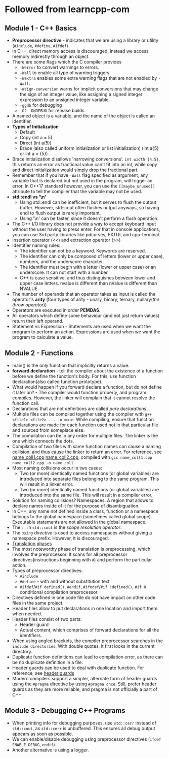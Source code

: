 # Followed from learncpp-com

## Module 1 - C++ Basics

- **Preprocessor directive** - indicates that we are using a library or utility (`#include`, `#define`, `#ifdef`)
- In C++, direct memory access is discouraged, instead we access memory indirectly through an object.
- There are some flags which the C compiler provides
  - `-Werror` to convert warnings to errors.
  - `-Wall` to enable all type of warning triggers.
  - `-Wextra` enables some extra warning flags that are not enabled by `-Wall`.
  - `-Wsign-conversion` warns for implicit conversions that may change the sign of an integer value, like assigning a signed integer expression to an unsigned integer variable.
  - `-ggdb` for debugging
  - `-O2 -DNDEBUG` for release builds
- A named object is a variable, and the name of the object is called an identifier.
- **Types of Initialization**
  - Default
  - Copy (int a = 5)
  - Direct (int a(5))
  - Brace (also called uniform initialization or list initialization) (int a{5} or int a = {5})
- Brace initialization disallows 'narrowing conversions'. `int width {4.5}`, this returns an error as fractional value can't fit into an int, while copy and direct initialization would simply drop the fractional part.
- Remember that if you have `-Wall` flag specified as argument, any variable that is declared but not used in the program, will trigger an error. In C++17 standard however, you can use the `[[maybe_unused]]` attribute to tell the compiler that the variable may not be used.
- **std::endl vs '\n'**
  - Using std::endl can be inefficient, but it serves to flush the output buffer. However, std::cout often flushes output anyways, so having endl to flush output is rarely important.
  - Using '\n' can be faster, since it doesn't perform a flush operation.
- The C++ I/O library does not provide a way to accept keyboard input without the user having to press enter. For that in console applications, you can use 3rd party libraries like pdcurses, FXTUI, and cpp-terminal.
- Insertion operator (<<) and extraction operator (>>)
- Identifier naming rules:
  - The identifier can not be a keyword. Keywords are reserved.
  - The identifier can only be composed of letters (lower or upper case), numbers, and the underscore character.
  - The identifier must begin with a letter (lower or upper case) or an underscore. It can not start with a number.
  - C++ is case sensitive, and thus distinguishes between lower and upper case letters. nvalue is different than nValue is different than NVALUE.
- The number of operands that an operator takes as input is called the operator's **arity** (four types of arity - unary, binary, ternary, nullary(_the throw operator_))
- Operators are executed in order **PEMDAS**.
- All operators which define some behaviour (and not just return values) return their left operand.
- Statement vs Expression - Statements are used when we want the program to perform an action. Expressions are used when we want the program to calculate a value.

## Module 2 - Functions

- main() is the only function that implicitly returns a value.
- **forward declaration** - tell the compiler about the existence of a function before we define the function's body. For this, use function declaration(also called function prototype).
- What would happen if you forward declare a function, but do not define it later on? - The compiler would function properly, and program compiles. However, the linker will complain that it cannot resolve the function call.
- Declarations that are not definitions are called _pure declarations_.
- Multiple files can be compiled together using the compiler with `g++ <file1> <file2> ... -o main`. While compiling, ensure that function declarations are made for each function used not in that particular file and sourced from someplace else.
- The compilation can be in any order for multiple files. The linker is the one which connects the dots.
- Compilation of two files with same function names can cause a naming collision, and thus cause the linker to return an error. For reference, see [name_coll1.cpp](./name_collisions/name_coll1.cpp) [name_coll2.cpp](./name_collisions/name_coll2.cpp), compiled with `gcc name_coll1.cpp name_coll2.cpp -o name_coll`.
- Most naming collisions occur in two cases:
  - Two (or more) identically named functions (or global variables) are introduced into separate files belonging to the same program. This will result in a linker error.
  - Two (or more) identically named functions (or global variables) are introduced into the same file. This will result in a compiler error.
- Solution for naming collisions? Namespaces. A region that allows to declare names inside of it for the purpose of disambiguation.
- In C++, any name not defined inside a class, function or a namespace belongs to the global namespace (sometimes called global scope). Executable statements are not allowed in the global namespace.
- The `::` in `std::cout` is the _scope resolution operator_.
- The _`using` directive_ is used to access namespaces without giving a namespace prefix. However, it is discouraged.
- [Translation phases](https://en.cppreference.com/w/cpp/language/translation_phases)
- The most noteworthy phase of translation is preprocessing, which involves the preprocessor. It scans for all preprocessor directives(instructions beginning with `#`) and perform the particular action.
- Types of preprocessor directives:
  - `#include`
  - `#define` - with and without substitution text
  - `#ifdef`/`#if defined()`, `#endif`, `#ifndef`/`#if !defined()`, `#if 0` - conditional compilation preprocessor
- Directives defined in one code file do not have impact on other code files in the same project.
- Header files allow to put declarations in one location and import them when needed.
- Header files consist of two parts:
  - Header guard
  - Actual content, which comprises of forward declarations for all the identifiers.
- When using angled brackets, the compiler preprocessor searches in the `include directories`. With double quotes, it first looks in the current directory.
- Duplicate function definitions can lead to compilation error, as there can be no duplicate definition in a file.
- Header guards can be used to deal with duplicate function. For reference, see [header guards](./header/header_guard.cpp)
- Modern compilers support a simpler, alternate form of header guards using the `#pragma` directive by using `#pragma once`. Still, prefer header guards as they are more reliable, and pragma is not officially a part of C++.

## Module 3 - Debugging C++ Programs

- When printing info for debugging purposes, use `std::cerr` instead of `std::cout`, as `std::cerr` is unbuffered. This ensures all debug output appears as soon as possible.
- We can enable/disable debugging using preprocessor directives (`ifdef ENABLE_DEBUG`, `endif`)
- Another alternative is using a logger.
